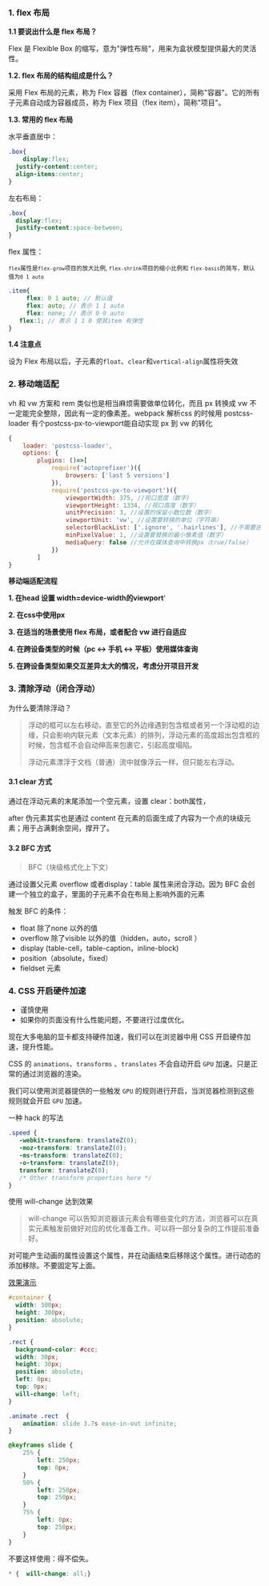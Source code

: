 ### 1. flex 布局

**1.1  要说出什么是 flex 布局？**

Flex 是 Flexible Box 的缩写，意为"弹性布局"，用来为盒状模型提供最大的灵活性。

**1.2. flex 布局的结构组成是什么？**

采用 Flex 布局的元素，称为 Flex 容器（flex container），简称"容器"。它的所有子元素自动成为容器成员，称为 Flex 项目（flex item），简称"项目"。

**1.3. 常用的 flex 布局**

水平垂直居中：

```css
.box{
	display:flex;
  justify-content:center;
  align-items:center;
}
```

左右布局：

```scss
.box{
  display:flex;
  justify-content:space-between;
}
```

flex 属性：

<small>`flex`属性是`flex-grow`项目的放大比例, `flex-shrink`项目的缩小比例和 `flex-basis`的简写，默认值为`0 1 auto`</small>

```scss
.item{
	 flex: 0 1 auto; // 默认值
	 flex: auto; // 表示 1 1 auto
	 flex: none; // 表示 0 0 auto
   flex:1; // 表示 1 1 0 使其item 有弹性 
}
```

**1.4 注意点**

设为 Flex 布局以后，子元素的`float`、`clear`和`vertical-align`属性将失效

### 2. 移动端适配

vh 和 vw 方案和 rem 类似也是相当麻烦需要做单位转化，而且 px 转换成 vw 不一定能完全整除，因此有一定的像素差。webpack 解析css 的时候用 postcss-loader 有个postcss-px-to-viewport能自动实现 px 到 vw 的转化

```js
{
    loader: 'postcss-loader',
    options: {
    	plugins: ()=>[
        	require('autoprefixer')({
        		browsers: ['last 5 versions']
        	}),
        	require('postcss-px-to-viewport')({
        		viewportWidth: 375, //视口宽度（数字)
        		viewportHeight: 1334, //视口高度（数字）
        		unitPrecision: 3, //设置的保留小数位数（数字）
        		viewportUnit: 'vw', //设置要转换的单位（字符串）
        		selectorBlackList: ['.ignore', '.hairlines'], //不需要进行转换的类名（数组）
                minPixelValue: 1, //设置要替换的最小像素值（数字）
                mediaQuery: false //允许在媒体查询中转换px（true/false）
        	})
    	]
}
```

**移动端适配流程**

**1. 在head 设置 width=device-width的viewport**‘

**2. 在css中使用px**

**3. 在适当的场景使用 flex 布局，或者配合 vw 进行自适应**

**4. 在跨设备类型的时候（pc <-> 手机 <-> 平板）使用媒体查询**

**5. 在跨设备类型如果交互差异太大的情况，考虑分开项目开发**

### 3. 清除浮动（闭合浮动）

为什么要清除浮动？

> 浮动的框可以左右移动，直至它的外边缘遇到包含框或者另一个浮动框的边缘，只会影响内联元素（文本元素）的排列，浮动元素的高度超出包含框的时候，包含框不会自动伸高来包裹它，引起高度塌陷。
>
> 浮动元素漂浮于文档（普通）流中就像浮云一样，但只能左右浮动。

#### 3.1 clear 方式

通过在浮动元素的末尾添加一个空元素，设置 clear：both属性，

after 伪元素其实也是通过 content 在元素的后面生成了内容为一个点的块级元素；用于占满剩余空间，撑开了。

#### 3.2 BFC 方式

> BFC（块级格式化上下文）

通过设置父元素 overflow 或者display：table 属性来闭合浮动。因为 BFC 会创建一个独立的盒子，里面的子元素不会在布局上影响外面的元素

触发 BFC 的条件：

- float 除了none 以外的值
- overflow 除了visible 以外的值（hidden，auto，scroll ）
- display (table-cell，table-caption，inline-block)
- position（absolute，fixed）
- fieldset 元素

### 4. CSS 开启硬件加速

+ 谨慎使用
+ 如果你的页面没有什么性能问题，不要进行过度优化。

现在大多电脑的显卡都支持硬件加速，我们可以在浏览器中用 CSS 开启硬件加速，提升性能。

CSS 的 `animations`、`transforms` 、`translates` 不会自动开启 `GPU` 加速。只是正常的通过浏览器的渲染。

我们可以使用浏览器提供的一些触发 `GPU` 的规则进行开启，当浏览器检测到这些规则就会开启 `GPU` 加速。

一种 hack 的写法

```css
.speed {
   -webkit-transform: translateZ(0);
   -moz-transform: translateZ(0);
   -ms-transform: translateZ(0);
   -o-transform: translateZ(0);
   transform: translateZ(0);
   /* Other transform properties here */
}
```

使用 will-change 达到效果

> will-change 可以告知浏览器该元素会有哪些变化的方法，浏览器可以在真实元素触发前做好对应的优化准备工作。可以将一部分复杂的工作提前准备好。

对可能产生动画的属性设置这个属性，并在动画结束后移除这个属性。进行动态的添加移除。不要固定写上面。

[效果演示](https://codepen.io/mickmetalholic/pen/GxWGVG?__cf_chl_jschl_tk__=427f00c75782e4c5ffc372a7adc68dfc6fb7eb80-1587001785-0-AQtJqGAbVqobFhLupvBT6wt6qKMD2LUAnZm6KRXVM-PgbzYTPJ_J4VYRYCK3GbVZBIGLUDLiDL-g5VA8m4t0adDddKI4zHr4VJ9jUzXzsrr5v4H8cqv2qd9g1gQ3KQjWHGh5sGWoRZUR0PcIqrKoJ5IAuMa_19ZyDSYobnVt37xKAfKmor9xKIppXprkO5WgiQtjwXPxkgdbTZjuPhXUkoWHBjGydad9isvLCz8kPf0OM5Cj_zPUZWHGjCYkHnCMsryZW6Cu0RXTuvAkGvjE3eRyleOIFMceMBgCElbx2OEaGGIGc76fLAZv3B461ivU1I81INwisl_nEijBltJU6brLhpWhlEHIbKvkHx_s11A0h91troV5G6rQ9VwQBX2jwQ)

```css
#container {
  width: 300px;
  height: 300px;
  position: absolute;
}

.rect {
  background-color: #ccc;
  width: 30px;
  height: 30px;
  position: absolute;
  left: 0px;
  top: 0px;
  will-change: left;
}

.animate .rect  {
	animation: slide 3.7s ease-in-out infinite;
}

@keyframes slide {
	25% {
		left: 250px;
		top: 0px;
	}
	50% {
		left: 250px;
		top: 250px;
	}
	75% {
		left: 0px;
		top: 250px;
	}
}
```



不要这样使用：得不偿失。

```css
* {  will-change: all;}
```







